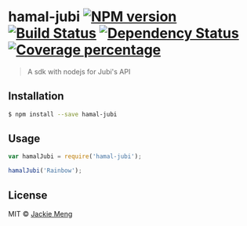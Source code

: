 # hamal-jubi [![NPM version][npm-image]][npm-url] [![Build Status][travis-image]][travis-url] [![Dependency Status][daviddm-image]][daviddm-url] [![Coverage percentage][coveralls-image]][coveralls-url]
> A sdk with nodejs for Jubi&#39;s API

## Installation

```sh
$ npm install --save hamal-jubi
```

## Usage

```js
var hamalJubi = require('hamal-jubi');

hamalJubi('Rainbow');
```
## License

MIT © [Jackie Meng](https://hamal.deving.org)


[npm-image]: https://badge.fury.io/js/hamal-jubi.svg
[npm-url]: https://npmjs.org/package/hamal-jubi
[travis-image]: https://travis-ci.org/devingHQ/hamal-jubi.svg?branch=master
[travis-url]: https://travis-ci.org/devingHQ/hamal-jubi
[daviddm-image]: https://david-dm.org/devingHQ/hamal-jubi.svg?theme=shields.io
[daviddm-url]: https://david-dm.org/devingHQ/hamal-jubi
[coveralls-image]: https://coveralls.io/repos/devingHQ/hamal-jubi/badge.svg
[coveralls-url]: https://coveralls.io/r/devingHQ/hamal-jubi
